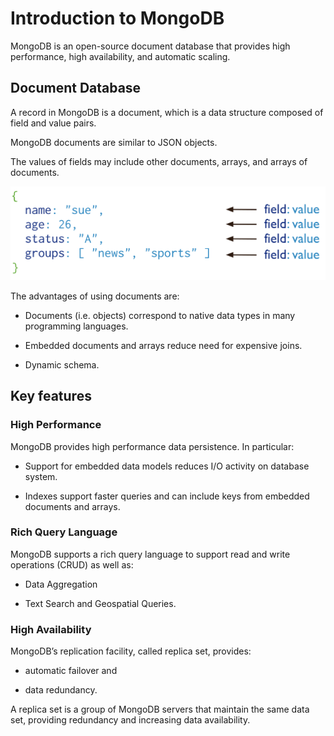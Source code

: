 # Introduction to MongoDB

MongoDB is an open-source document database that provides high performance, high availability, and automatic scaling.

## Document Database

A record in MongoDB is a document, which is a data structure composed of field and value pairs. 

MongoDB documents are similar to JSON objects. 

The values of fields may include other documents, arrays, and arrays of documents.

<p align="center">
	<img src="images/document.svg">
</p>

The advantages of using documents are:


* Documents (i.e. objects) correspond to native data types in many programming languages.

* Embedded documents and arrays reduce need for expensive joins.

* Dynamic schema.

## Key features

### High Performance

MongoDB provides high performance data persistence. In particular:

* Support for embedded data models reduces I/O activity on database system.

* Indexes support faster queries and can include keys from embedded documents and arrays.

### Rich Query Language

MongoDB supports a rich query language to support read and write operations (CRUD) as well as:

* Data Aggregation

* Text Search and Geospatial Queries.

### High Availability

MongoDB’s replication facility, called replica set, provides:

* automatic failover and

* data redundancy.

A replica set is a group of MongoDB servers that maintain the same data set, providing redundancy and increasing data availability.